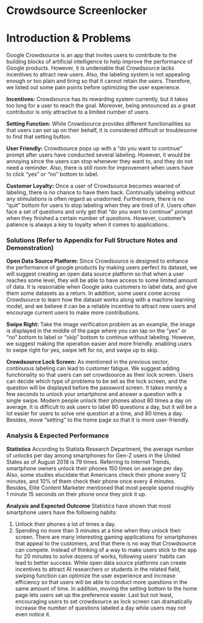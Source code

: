 # Crowdsource Screenlocker
# Introduction & Problems
Google Crowdsource is an app that invites users to contribute to the building blocks of artificial intelligence to help improve the performance of Google products. However, it is undeniable that Crowdsource lacks incentives to attract new users. Also, the labeling system is not appealing enough or too plain and tiring so 
that it cannot retain the users. Therefore, we listed out some pain points before optimizing the user experience.

**Incentives:** 
Crowdsource has its rewarding system currently, but it takes too long for a user to reach the goal. Moreover, being announced as a great contributor is only attractive to a limited number of users. 

**Setting Function:**
While Crowdsource provides different functionalities so that users can set up on their behalf, it is considered difficult or troublesome to find that setting button. 

**User Friendly:** 
Crowdsource pops up with a “do you want to continue” prompt after users have conducted several labeling. However, it would be annoying since the users can stop whenever they want to, and they do not need a reminder. Also, there is still room for improvement when users have to click “yes” or “no” bottom to label.

**Customer Loyalty:** 
Once a user of Crowdsource becomes wearied of labeling, there is no chance to have them back. Continually labeling without any stimulations is often regard as unadorned. Furthermore, there is no “quit” bottom for users to stop labeling when they are tired of it. Users often face a set of questions and only get that “do you want to continue” prompt when they finished a certain number of questions. However, customer’s patience is always a key to loyalty when it comes to applications.

### Solutions (Refer to Appendix for Full Structure Notes and Demonstration)

**Open Data Source Platform:**
Since Crowdsource is designed to enhance the performance of google products by making users perfect its dataset, we will suggest creating an open data source platform so that when a user reaches some level, they will be able to have access to some limited amount of data. It is reasonable when Google asks customers to label data, and give them some datasets as a return. In addition, some users come across Crowdsource to learn how the dataset works along with a machine learning model, and we believe it can be a reliable incentive to attract new users and encourage current users to make more contributions. 

**Swipe Right:** 
Take the image verification problem as an example, the image is displayed in the middle of the page where you can tap on the “yes” or “no” bottom to label or “skip” bottom to continue without labeling. However, we suggest making the operation easier and more friendly. enabling users to swipe right for yes, swipe left for no, and swipe up to skip.

**Crowdsource Lock Screen:** 
As mentioned in the previous sector, continuous labeling can lead to customer fatigue. We suggest adding functionality so that users can set crowdsource as their lock screen. Users can decide which type of problems to be set as the lock screen, and the question will be displayed before the password screen. It takes merely a few seconds to unlock your smartphone and answer a question with a single swipe. Modern people unlock their phones about 80 times a day on average. It is difficult to ask users to label 80 questions a day, but it will be a lot easier for users to solve one question at a time, and 80 times a day. Besides, move “setting” to the home page so that it is more user-friendly.

### Analysis & Expected Performance
**Statistics**
According to Statista Research Department, the average number of unlocks per day among smartphones for Gen-Z users in the United States as of August 2018 is 79 times. Referring to Internet Trends, smartphone owners unlock their phones 150 times on average per day. Also, some studies elucidate that Americans check their phone every 12 minutes, and 10% of them check their phone once every 4 minutes. Besides, Elite Content Marketer mentioned that most people spend roughly 1 minute 15 seconds on their phone once they pick it up. 

**Analysis and Expected Outcome**
Statistics have shown that most smartphone users have the following habits:
1. Unlock their phones a lot of times a day.
2. Spending no more than 3 minutes at a time when they unlock their screen.
There are many interesting gaming applications for smartphones that appeal to the customers, and that there is no way that Crowdsource can compete. Instead of thinking of a way to make users stick to the app for 20 minutes to solve dozens of works, following users’ habits can lead to better success. 
While open data source platforms can create incentives to attract AI researchers or students in the related field, swiping function can optimize the user experience and increase efficiency so that users will be able to conduct more questions in the same amount of time. In addition, moving the setting bottom to the home page lets users set up the preference easier. Last but not least, encouraging users to set crowdsource as lock screen can dramatically increase the number of questions labeled a day while users may not even notice it.

